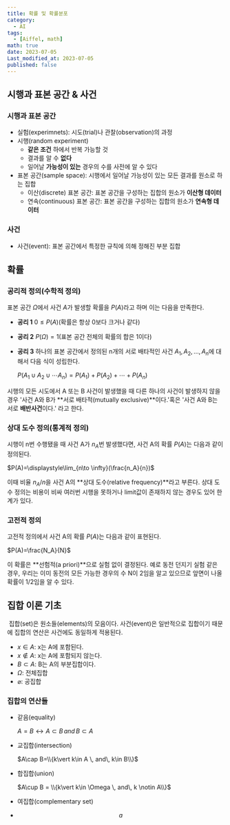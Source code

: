 ```yaml
---
title: 확률 및 확률분포
category:
  - AI
tags:
  - [Aiffel, math]
math: true
date: 2023-07-05
Last_modified_at: 2023-07-05
published: false
---
```


## 시행과 표본 공간 & 사건

### 시행과 표본 공간

- 실험(experimnets): 시도(trial)나 관찰(observation)의 과정
- 시행(random experiment)
  - **같은 조건** 하에서 반복 가능할 것
  - 결과를 알 수 **없다**
  - 일어날 **가능성이 있는** 경우의 수를 사전에 알 수 있다
- 표본 공간(sample space): 시행에서 일어날 가능성이 있는 모든 결과를 원소로 하는 집합
  - 이산(discrete) 표본 공간: 표본 공간을 구성하는 집합의 원소가 **이산형 데이터**
  - 연속(continuous) 표본 공간: 표본 공간을 구성하는 집합의 원소가 **연속형 데이터**



### 사건

- 사건(event): 표본 공간에서 특정한 규칙에 의해 정해진 부분 집합



## 확률

### 공리적 정의(수학적 정의)

표본 공간 $\Omega$에서 사건 $A$가 발생할 확률을 $P(A)$라고 하며 이는 다음을 만족한다.

- **공리 1** $0\le P(A)$(확률은 항상 0보다 크거나 같다)

- **공리 2** $P(\Omega)=1$(표본 공간 전체의 확률의 합은 1이다)

- **공리 3** 하나의 표본 공간에서 정의된 n개의 서로 배타적인 사건 $A_1, A_2, \ldots , A_n$에 대해서 다음 식이 성립한다.

  $P(A_1\cup A_2 \cup \cdots A_n)=P(A_1)+P(A_2)+\cdots +P(A_n)$

시행의 모든 시도에서 A 또는 B 사건이 발생했을 때 다른 하나의 사건이 발생하지 않을 경우 '사건 A와 B가 **서로 배타적(mutually exclusive)**이다.'혹은 '사건 A와 B는 서로 **배반사건**이다.' 라고 한다.



### 상대 도수 정의(통계적 정의)

시행이 n번 수행됐을 때 사건 A가 $n_A$번 발생했다면, 사건 A의 확률 $P(A)$는 다음과 같이 정의된다.

$P(A)=\displaystyle\lim_{n\to \infty}(\frac{n_A}{n})$

이때 비율 $n_A/n$을 사건 A의 **상대 도수(relative frequency)**라고 부른다. 상대 도수 정의는 비용이 비싸 여러번 시행을 못하거나 limit값이 존재하지 않는 경우도 있어 한계가 있다.



### 고전적 정의

고전적 정의에서 사건 A의 확률 $P(A)$는 다음과 같이 표현된다.

$P(A)=\frac{N_A}{N}$

이 확률은 **선험적(a priori)**으로 실험 없이 결정된다. 예로 동전 던지기 실험 같은 경우, 우리는 이미 동전의 모든 가능한 경우의 수 N이 2임을 알고 있으므로 앞면이 나올 확률이 1/2임을 알 수 있다.



## 집합 이론 기초

​	집합(set)은 원소들(elements)의 모음이다. 사건(event)은 일반적으로 집합이기 때문에 집합의 연산은 사건에도 동일하게 적용된다. 

- $x\in A$: x는 A에 포함된다.
- $x \notin A$: x는 A에 포함되지 않는다.
- $B\subset A$: B는 A의 부분집합이다.
- $\Omega$: 전체집합
- $\varnothing$: 공집합



### 집합의 연산들

- 같음(equality)

  $A=B\leftrightarrow A\subset B\, and\, B\subset A$

- 교집합(intersection)

  $A\cap B=\\{k\vert k\in A \, and\, k\in B\\}$

- 합집합(union)

  $A\cup B = \\{k\vert k\in \Omega \, and\, k \notin A\\}$

- 여집합(complementary set)

- $$
  a
  $$

  

